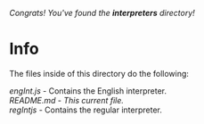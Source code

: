 *Congrats! You've found the **interpreters** directory!*

# Info

The files inside of this directory do the following:

*engInt.js* - Contains the English interpreter.    
*README.md* - *This current file.*     
*regIntjs* - Contains the regular interpreter.    
